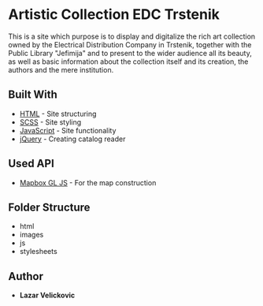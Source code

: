 # Artistic Collection EDC Trstenik

This is a site which purpose is to display and digitalize the rich art collection owned by the Electrical Distribution Company in Trstenik, together with the Public Library "Jefimija" and to present to the wider audience all its beauty, as well as basic information about the collection itself and its creation, the authors and the mere institution.

## Built With

* [HTML](https://html.com/) - Site structuring
* [SCSS](https://sass-lang.com/) - Site styling
* [JavaScript](https://www.javascript.com/) - Site functionality
* [jQuery](https://jquery.com/) - Creating catalog reader 

## Used API

* [Mapbox GL JS](https://www.mapbox.com/about/maps/) - For the map construction

## Folder Structure

- html
- images
- js
- stylesheets

## Author

* **Lazar Velickovic** 
